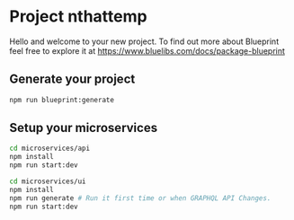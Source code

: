 # Project nthattemp

Hello and welcome to your new project. To find out more about Blueprint feel free to explore it at https://www.bluelibs.com/docs/package-blueprint

## Generate your project

```bash
npm run blueprint:generate
```

## Setup your microservices

```bash
cd microservices/api
npm install
npm run start:dev
```

```bash
cd microservices/ui
npm install
npm run generate # Run it first time or when GRAPHQL API Changes.
npm run start:dev
```
